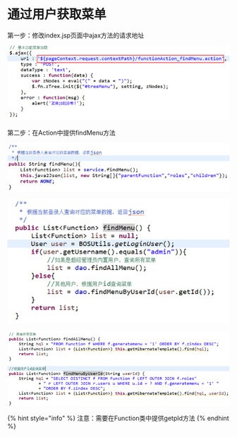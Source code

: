 # 通过用户获取菜单

第一步：修改index.jsp页面中ajax方法的请求地址

![](../../../.gitbook/assets/image%20%2851%29.png)

第二步：在Action中提供findMenu方法

![](../../../.gitbook/assets/image%20%28133%29.png)

![](../../../.gitbook/assets/image%20%2866%29.png)

![](../../../.gitbook/assets/image%20%28204%29.png)

{% hint style="info" %}
注意：需要在Function类中提供getpId方法
{% endhint %}



